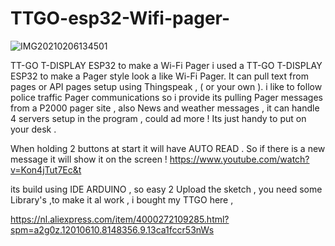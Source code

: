 # TTGO-esp32-Wifi-pager-

![IMG20210206134501](https://user-images.githubusercontent.com/20719445/109410953-d3321300-799e-11eb-8981-98d60438cc81.jpg)

TT-GO T-DISPLAY ESP32 to make a Wi-Fi Pager 
i used a TT-GO T-DISPLAY ESP32 to make a Pager style look a like Wi-Fi Pager.
It can pull text from pages or API pages setup using Thingspeak , ( or your own ).
i like to follow police traffic Pager communications so i provide its pulling Pager messages from a P2000 pager site , also News and weather messages , it can handle 4 servers setup in the program , could ad more !
Its just handy to put on your desk .

When holding 2 buttons at start it will have AUTO READ .
So if there is a new message it will show it on the screen !
https://www.youtube.com/watch?v=Kon4jTut7Ec&t

its build using IDE ARDUINO , so easy 2 Upload the sketch , you need some Library's ,to make it al work ,
i bought my TTGO here , 

https://nl.aliexpress.com/item/4000272109285.html?spm=a2g0z.12010610.8148356.9.13ca1fccr53nWs

